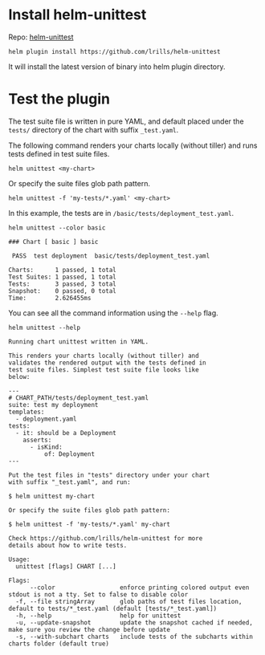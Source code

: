 # Install helm-unittest

Repo: [helm-unittest](https://github.com/lrills/helm-unittest)

```
helm plugin install https://github.com/lrills/helm-unittest
```

It will install the latest version of binary into helm plugin directory.

# Test the plugin

The test suite file is written in pure YAML, and default placed under the `tests/` directory of the chart with suffix `_test.yaml`.

The following command renders your charts locally (without tiller) and runs tests defined in test suite files.

```
helm unittest <my-chart>
```

Or specify the suite files glob path pattern.

```
helm unittest -f 'my-tests/*.yaml' <my-chart>
```

In this example, the tests are in `/basic/tests/deployment_test.yaml`.

```
helm unittest --color basic

### Chart [ basic ] basic

 PASS  test deployment	basic/tests/deployment_test.yaml

Charts:      1 passed, 1 total
Test Suites: 1 passed, 1 total
Tests:       3 passed, 3 total
Snapshot:    0 passed, 0 total
Time:        2.626455ms

```

You can see all the command information using the `--help` flag.

```
helm unittest --help

Running chart unittest written in YAML.

This renders your charts locally (without tiller) and
validates the rendered output with the tests defined in
test suite files. Simplest test suite file looks like
below:

---
# CHART_PATH/tests/deployment_test.yaml
suite: test my deployment
templates:
  - deployment.yaml
tests:
  - it: should be a Deployment
    asserts:
      - isKind:
          of: Deployment
---

Put the test files in "tests" directory under your chart
with suffix "_test.yaml", and run:

$ helm unittest my-chart

Or specify the suite files glob path pattern:

$ helm unittest -f 'my-tests/*.yaml' my-chart

Check https://github.com/lrills/helm-unittest for more
details about how to write tests.

Usage:
  unittest [flags] CHART [...]

Flags:
      --color                  enforce printing colored output even stdout is not a tty. Set to false to disable color
  -f, --file stringArray       glob paths of test files location, default to tests/*_test.yaml (default [tests/*_test.yaml])
  -h, --help                   help for unittest
  -u, --update-snapshot        update the snapshot cached if needed, make sure you review the change before update
  -s, --with-subchart charts   include tests of the subcharts within charts folder (default true)

```

